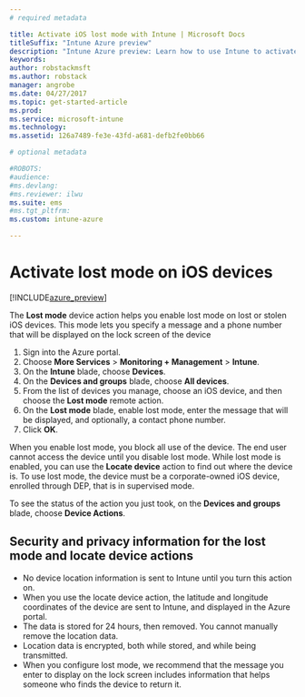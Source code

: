 ```yaml
---
# required metadata

title: Activate iOS lost mode with Intune | Microsoft Docs
titleSuffix: "Intune Azure preview"
description: "Intune Azure preview: Learn how to use Intune to activate lost mode on lost or stolen iOS devices."
keywords:
author: robstackmsft
ms.author: robstack
manager: angrobe
ms.date: 04/27/2017
ms.topic: get-started-article
ms.prod:
ms.service: microsoft-intune
ms.technology:
ms.assetid: 126a7489-fe3e-43fd-a681-defb2fe0bb66

# optional metadata

#ROBOTS:
#audience:
#ms.devlang:
#ms.reviewer: ilwu
ms.suite: ems
#ms.tgt_pltfrm:
ms.custom: intune-azure

---
```


# Activate lost mode on iOS devices


[!INCLUDE[azure_preview](./includes/azure_preview.md)]

The **Lost mode** device action helps you enable lost mode on lost or stolen iOS devices. This mode lets you specify a message and a phone number that will be displayed on the lock screen of the device

1. Sign into the Azure portal.
2. Choose **More Services** > **Monitoring + Management** > **Intune**.
3. On the **Intune** blade, choose **Devices**.
4. On the **Devices and groups** blade, choose **All devices**.
5. From the list of devices you manage, choose an iOS device, and then choose the **Lost mode** remote action.
6. On the **Lost mode** blade, enable lost mode, enter the message that will be displayed, and optionally, a contact phone number.
7. Click **OK**.

When you enable lost mode, you block all use of the device. The end user cannot access the device until you disable lost mode. While lost mode is enabled, you can use the **Locate device** action to find out where the device is.
To use lost mode, the device must be a corporate-owned iOS device, enrolled through DEP, that is in supervised mode.

To see the status of the action you just took, on the **Devices and groups** blade, choose **Device Actions**.

## Security and privacy information for the lost mode and locate device actions
- No device location information is sent to Intune until you turn this action on.
- When you use the locate device action, the latitude and longitude coordinates of the device are sent to Intune, and displayed in the Azure portal.
- The data is stored for 24 hours, then removed. You cannot manually remove the location data.
- Location data is encrypted, both while stored, and while being transmitted.
- When you configure lost mode, we recommend that the message you enter to display on the lock screen includes information that helps someone who finds the device to return it.

